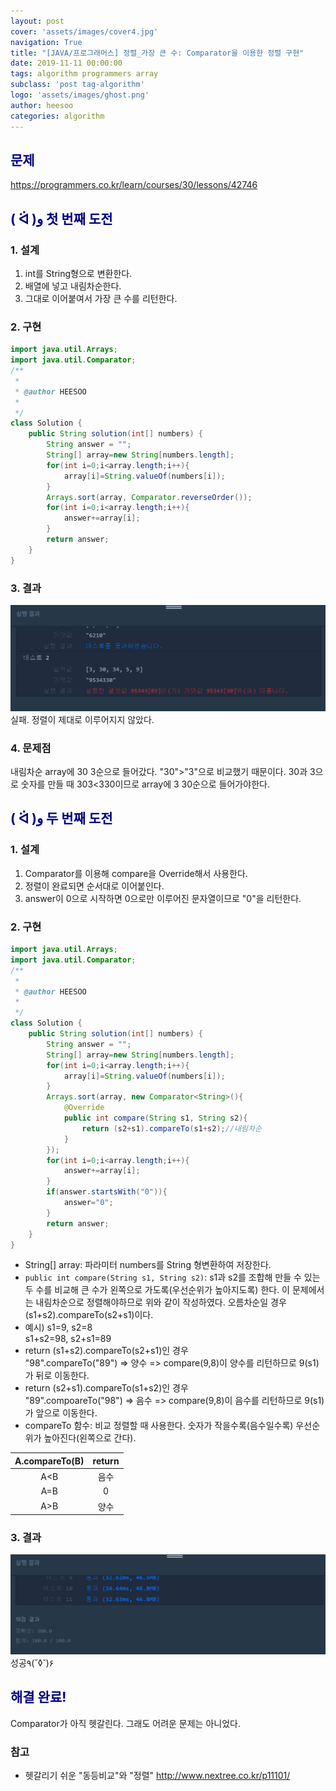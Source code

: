 ```yaml
---
layout: post
cover: 'assets/images/cover4.jpg'
navigation: True
title: "[JAVA/프로그래머스] 정렬_가장 큰 수: Comparator을 이용한 정렬 구현"
date: 2019-11-11 00:00:00
tags: algorithm programmers array
subclass: 'post tag-algorithm'
logo: 'assets/images/ghost.png'
author: heesoo
categories: algorithm
---
```

## <span style="color:navy">문제</span>
<https://programmers.co.kr/learn/courses/30/lessons/42746>


## <span style="color:navy">( ᐛ )و 첫 번째 도전</span>

### 1. 설계
1. int를 String형으로 변환한다.
2. 배열에 넣고 내림차순한다.
3. 그대로 이어붙여서 가장 큰 수를 리턴한다.

### 2. 구현
```java
import java.util.Arrays;
import java.util.Comparator;
/**
 *
 * @author HEESOO
 *
 */
class Solution {
    public String solution(int[] numbers) {
        String answer = "";
        String[] array=new String[numbers.length];
        for(int i=0;i<array.length;i++){
            array[i]=String.valueOf(numbers[i]);
        }
        Arrays.sort(array, Comparator.reverseOrder());
        for(int i=0;i<array.length;i++){
            answer+=array[i];
        }
        return answer;
    }
}
```
### 3. 결과
![실행결과](./assets/images/191111_1.PNG)
실패. 정렬이 제대로 이루어지지 않았다.

### 4. 문제점
내림차순 array에 30 3순으로 들어갔다. "30">"3"으로 비교했기 때문이다. 30과 3으로 숫자를 만들 때 303<330이므로 array에 3 30순으로 들어가야한다.

## <span style="color:navy">( ᐛ )و 두 번째 도전</span>

### 1. 설계
1. Comparator를 이용해 compare을 Override해서 사용한다.
2. 정렬이 완료되면 순서대로 이어붙인다.
3. answer이 0으로 시작하면 0으로만 이루어진 문자열이므로 "0"을 리턴한다.

### 2. 구현
```java
import java.util.Arrays;
import java.util.Comparator;
/**
 *
 * @author HEESOO
 *
 */
class Solution {
    public String solution(int[] numbers) {
        String answer = "";
        String[] array=new String[numbers.length];
        for(int i=0;i<array.length;i++){
            array[i]=String.valueOf(numbers[i]);
        }
        Arrays.sort(array, new Comparator<String>(){
            @Override
            public int compare(String s1, String s2){
                return (s2+s1).compareTo(s1+s2);//내림차순
            }
        });
        for(int i=0;i<array.length;i++){
            answer+=array[i];
        }
        if(answer.startsWith("0")){
            answer="0";
        }
        return answer;
    }
}
```
- String[] array: 파라미터 numbers를 String 형변환하여 저장한다.
- `public int compare(String s1, String s2)`: s1과 s2를 조합해 만들 수 있는 두 수를 비교해 큰 수가 왼쪽으로 가도록(우선순위가 높아지도록) 한다. 이 문제에서는 내림차순으로 정렬해야하므로 위와 같이 작성하였다. 오름차순일 경우 (s1+s2).compareTo(s2+s1)이다.  
- 예시) s1=9, s2=8  
s1+s2=98, s2+s1=89
- return (s1+s2).compareTo(s2+s1)인 경우  
"98".compareTo("89") => 양수 => compare(9,8)이 양수를 리턴하므로 9(s1)가 뒤로 이동한다.  
- return (s2+s1).compareTo(s1+s2)인 경우  
"89".compoareTo("98") => 음수 => compare(9,8)이 음수를 리턴하므로 9(s1)가 앞으로 이동한다.
- compareTo 함수: 비교 정렬할 때 사용한다. 숫자가 작을수록(음수일수록) 우선순위가 높아진다(왼쪽으로 간다).  

| A.compareTo(B) | return |
| :----: | :----: |
| A<B | 음수 |
| A=B | 0 |
| A>B | 양수 |

### 3. 결과
![실행결과](./assets/images/191111_2.PNG)
성공٩(˘◊˘)۶

## <span style="color:navy">해결 완료!</span>
Comparator가 아직 헷갈린다. 그래도 어려운 문제는 아니었다.

### 참고
- 헷갈리기 쉬운 "동등비교"와 "정렬" <http://www.nextree.co.kr/p11101/>
